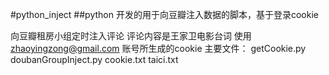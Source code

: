 #python_inject
##python 开发的用于向豆瓣注入数据的脚本，基于登录cookie

向豆瓣租房小组定时注入评论
评论内容是王家卫电影台词
使用 zhaoyingzong@gmail.com 账号所生成的cookie
主要文件：
    getCookie.py
    doubanGroupInject.py
    cookie.txt
    taici.txt